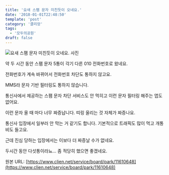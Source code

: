 ```yaml
---
title: '요새 스팸 문자 미친듯이 오네요.'
date: '2018-01-01T22:48:50'
template: 'post'
category: '클리앙'
tags: 
  - '모두의공원'
draft: false
---
```


![요새 스팸 문자 미친듯이 오네요. 사진](https://cdn.clien.net/web/api/file/F01/6527394/3ce9356494fef6.png?w=780&h=30000)

약 두 시간 동안 스팸 문자 5통이 각기 다른 010 전화번호로 왔네요.

  

전화번호가 계속 바뀌어서 전화번호 차단도 통하지 않고요.

  

MMS라 문자 기반 필터링도 통하지 않습니다.

  

통신사에서 제공하는 스팸 문자 차단 서비스도 안 먹히고 이런 문자 필터링 해주는 앱도 없어요.

  

이런 문자 올 때 마다 너무 짜증납니다. 띠링 울리는 것 자체가 짜증나요.

  

통신사 입장에서 일부러 안 막는 거 같기도 합니다. 기본적으로 트래픽도 많이 먹고 개통비도 들고요.

  

근데 진심 당하는 입장에서는 이보다 더 짜증날 수가 없네요.

  

두시간 동안 다섯통이라뇨... 좀 적당히 했으면 좋겠네요.

원본 URL: [https://www.clien.net/service/board/park/11610648](https://www.clien.net/service/board/park/11610648)